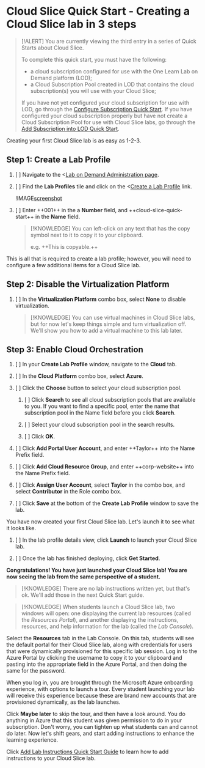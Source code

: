 # Cloud Slice Quick Start - Creating a Cloud Slice lab in 3 steps

> [!ALERT] You are currently viewing the third entry in a series of Quick Starts about Cloud Slice.
>
> To complete this quick start, you must have the following:
> * a cloud subscription configured for use with the One Learn Lab on Demand platform (LOD);
> * a Cloud Subscription Pool created in LOD that contains the cloud subscription(s) you will use with your Cloud Slice;
> 
> If you have not yet configured your cloud subscription for use with LOD, go through the [Configure Subscription Quick Start](configure-subscription.md).
> If you have configured your cloud subscription properly but have not create a Cloud Subscription Pool for use with Cloud Slice labs, go through the [Add Subscription into LOD Quick Start](add-subscription-into-lod.md).

Creating your first Cloud Slice lab is as easy as 1-2-3.

## Step 1: Create a Lab Profile

1. [ ] Navigate to the <[Lab on Demand Administration page](/Admin).

1. [ ] Find the **Lab Profiles** tile and click on the <[Create a Lab Profile](/LabProfile/Create) link.

    !IMAGE[screenshot](images/create-a-lab-profile.png)
    
1. [ ] Enter ++001++ in the a **Number** field, and ++cloud-slice-quick-start++ in the **Name** field.

    > [!KNOWLEDGE] You can left-click on any text that has the copy symbol next to it to copy it to your clipboard.
    >
    > e.g. ++This is copyable.++

This is all that is required to create a lab profile; however, you will need to configure a few additional items for a Cloud Slice lab.

## Step 2: Disable the Virtualization Platform

1. [ ] In the **Virtualization Platform** combo box, select **None** to disable virtualization.

    > [!KNOWLEDGE] You can use virtual machines in Cloud Slice labs, but for now let's keep things simple and turn virtualization off. We'll show you how to add a virtual machine to this lab later.

## Step 3: Enable Cloud Orchestration

1. [ ] In your **Create Lab Profile** window, navigate to the **Cloud** tab.

1. [ ] In the **Cloud Platform** combo box, select **Azure**.

1. [ ] Click the **Choose** button to select your cloud subscription pool.

    1. [ ] Click **Search** to see all cloud subscription pools that are available to you. If you want to find a specific pool, enter the name that subscription pool in the Name field before you click **Search**.
    
    1. [ ] Select your cloud subscription pool in the search results.
    
    1. [ ] Click **OK**.

1. [ ] Click **Add Portal User Account**, and enter ++Taylor++ into the Name Prefix field.

1. [ ] Click **Add Cloud Resource Group**, and enter ++corp-website++ into the Name Prefix field.

1. [ ] Click **Assign User Account**, select **Taylor** in the combo box, and select **Contributor** in the Role combo box.

1. [ ] Click **Save** at the bottom of the **Create Lab Profile** window to save the lab.

You have now created your first Cloud Slice lab. Let's launch it to see what it looks like.

1. [ ] In the lab profile details view, click **Launch** to launch your Cloud Slice lab.

1. [ ] Once the lab has finished deploying, click **Get Started**.

**Congratulations! You have just launched your Cloud Slice lab! You are now seeing the lab from the same perspective of a student.**

> [!KNOWLEDGE] There are no lab instructions written yet, but that's ok. We'll add those in the next Quick Start guide.

> [!KNOWLEDGE] When students launch a Cloud Slice lab, two windows will open: one displaying the current lab resources (called the _Resources Portal_), and another displaying the instructions, resources, and help information for the lab (called the _Lab Console_).

Select the **Resources** tab in the Lab Console. On this tab, students will see the default portal for their Cloud Slice lab, along with credentials for users that were dynamically provisioned for this specific lab session. Log in to the Azure Portal by clicking the username to copy it to your clipboard and pasting into the appropriate field in the Azure Portal, and then doing the same for the password.

When you log in, you are brought through the Microsoft Azure onboarding experience, with options to launch a tour. Every student launching your lab will receive this experience because these are brand new accounts that are provisioned dynamically, as the lab launches.

Click **Maybe later** to skip the tour, and then have a look around. You do anything in Azure that this student was given permission to do in your subscription. Don't worry, you can tighten up what students can and cannot do later. Now let's shift gears, and start adding instructions to enhance the learning experience.

Click [Add Lab Instructions Quick Start Guide](adding-instructions-to-your-lab.md) to learn how to add instructions to your Cloud Slice lab.
